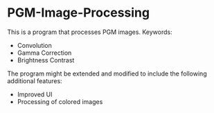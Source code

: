 # PGM-Image-Processing
This is a program that processes PGM images.
Keywords:
- Convolution
- Gamma Correction
- Brightness Contrast

The program might be extended and modified to include the following additional features:
- Improved UI
- Processing of colored images
